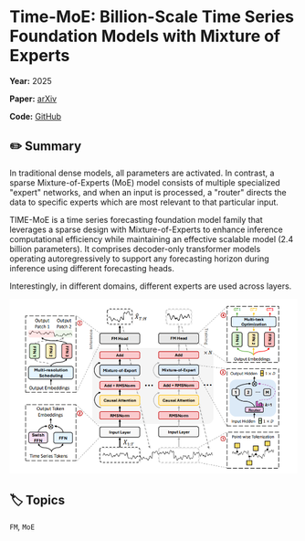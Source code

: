 # Time-MoE: Billion-Scale Time Series Foundation Models with Mixture of Experts

**Year:** 2025

**Paper:** [arXiv](https://arxiv.org/pdf/2409.16040)

**Code:** [GitHub](https://github.com/Time-MoE/Time-MoE)

## ✏️ Summary
In traditional dense models, all parameters are activated. In contrast, a sparse Mixture-of-Experts (MoE) model consists of multiple specialized "expert" networks, and when an input is processed, a "router" directs the data to specific experts which are most relevant to that particular input.

TIME-MoE is a time series forecasting foundation model family that leverages a sparse design with Mixture-of-Experts to enhance inference computational efficiency while maintaining an effective scalable model (2.4 billion parameters). It comprises decoder-only transformer models operating autoregressively to support any forecasting horizon during inference using different forecasting heads.

Interestingly, in different domains, different experts are used across layers.

![Figure](../figures/time-moe-billion-scale-time-series-foundation-models-with-mixture-of-experts.png)

## 🏷️ Topics
`FM`, `MoE`
